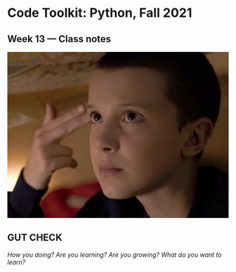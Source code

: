 # Code Toolkit: Python, Fall 2021
## Week 13 — Class notes
![Eleven](images/eleven.webp)

## GUT CHECK

_How you doing?_
_Are you learning?_
_Are you growing?_
_What do you want to learn?_
